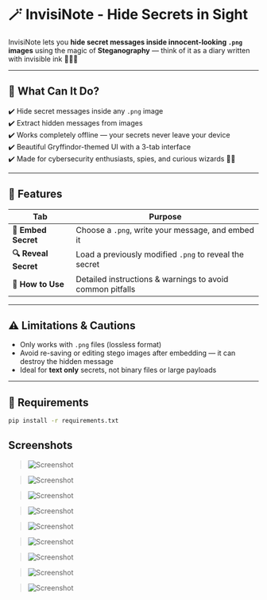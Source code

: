# 🪄 InvisiNote - Hide Secrets in Sight

InvisiNote lets you **hide secret messages inside innocent-looking `.png` images** using the magic of **Steganography** — think of it as a diary written with invisible ink 🕵️‍♂️✨

---

## 🔐 What Can It Do?

✔️ Hide secret messages inside any `.png` image  
✔️ Extract hidden messages from images  
✔️ Works completely offline — your secrets never leave your device  
✔️ Beautiful Gryffindor-themed UI with a 3-tab interface  
✔️ Made for cybersecurity enthusiasts, spies, and curious wizards 🧙‍♀️

---

## 🧰 Features

| Tab | Purpose |
|-----|---------|
| **📝 Embed Secret** | Choose a `.png`, write your message, and embed it |
| **🔍 Reveal Secret** | Load a previously modified `.png` to reveal the secret |
| **📘 How to Use** | Detailed instructions & warnings to avoid common pitfalls |

---

## ⚠️ Limitations & Cautions

- Only works with `.png` files (lossless format)
- Avoid re-saving or editing stego images after embedding — it can destroy the hidden message
- Ideal for **text only** secrets, not binary files or large payloads

---

## 🧙 Requirements

```bash
pip install -r requirements.txt
```

## Screenshots

> ![Screenshot](Screenshot1.png)

> ![Screenshot](Screenshot2.png)

> ![Screenshot](Screenshot3.png)

> ![Screenshot](Screenshot4.png)

> ![Screenshot](Screenshot5.png)

> ![Screenshot](Screenshot6.png)

> ![Screenshot](Screenshot7.png)

> ![Screenshot](Screenshot8.png)

> ![Screenshot](Screenshot9.png)


